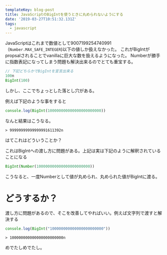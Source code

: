```yaml
---
templateKey: blog-post
title: JavaScriptのBigIntを使うときに丸められないようにする
date: '2019-03-27T10:51:32.131Z'
tags:
  - javascript
---
```


JavaScriptはこれまで数値として9007199254740991（`Number.MAX_SAFE_INTEGER`)以下の値しか扱えなかった。
これがBigIntがpropsalされることでvanillaに巨大な数を扱えるようになった。
Numberが勝手に指数表記になってしまう問題も解決出来るのでとても重宝する。

```js
// 下記どちらかでBigIntを宣言出来る
100n
BigInt(100)
```

しかし、ここでちょっとした落とし穴がある。

例えば下記のような事をすると

```js
console.log(BigInt(100000000000000000000000))
```

なんと結果はこうなる。

```
> 99999999999999991611392n
```

はてこれはどういうことか？

これはBigIntへの渡し方に問題がある。上記は実は下記のように解釈されていることになる

```js
BigInt(Number(100000000000000000000000))
```
こうなると、一度Numberとして値が丸められ、丸められた値がBigIntに渡る。

# どうするか？

渡し方に問題があるので、そこを改善してやればいい。例えば文字列で渡すと解決する

```js
console.log(BigInt("100000000000000000000000"))
```

```
> 100000000000000000000000n
```

めでたしめでたし。



